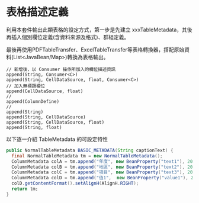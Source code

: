 # 表格描述定義

利用本套件輸出此類表格的設定方式，第一步是先建立 xxxTableMetadata，其後再插入個別欄位定義\(含資料來源及格式\)、群組定義。

最後再使用PDFTableTransfer、ExcelTableTransfer等表格轉換器，撘配原始資料\(List&lt;JavaBean/Map&gt;\)轉換為表格輸出。

```
// 新增後，以 Consumer 操作所加入的欄位描述資訊
append(String, Consumer<C>)
append(String, CellDataSource, float, Consumer<C>)
// 加入無標題欄位
append(CellDataSource, float)
//
append(ColumnDefine)
//
append(String)
append(String, CellDataSource)
append(String, CellDataSource, float)
append(String, float)
```

以下逐一介紹 TableMetadata 的可設定特性

```java
public NormalTableMetadata BASIC_METADATA(String captionText) {
  final NormalTableMetadata tm = new NormalTableMetadata();
  ColumnMetadata colA = tm.append("年度", new BeanProperty("text1"), 20);
  ColumnMetadata colB = tm.append("地區", new BeanProperty("text2"), 20);
  ColumnMetadata colC = tm.append("項目", new BeanProperty("text3"), 20);
  ColumnMetadata colD = tm.append("值1",  new BeanProperty("value1"), 20);
  colD.getContentFormat().setAlignH(AlignH.RIGHT);
  return tm;
}
```



